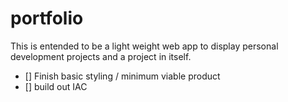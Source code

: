 # portfolio
This is entended to be a light weight web app to display personal development projects and a project in itself.

- [] Finish basic styling / minimum viable product
- [] build out IAC